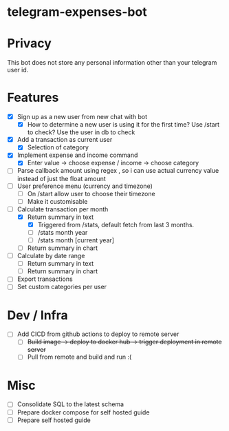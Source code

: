 # telegram-expenses-bot

# Privacy
This bot does not store any personal information other than your telegram user id.

# Features
- [x] Sign up as a new user from new chat with bot
  - [x] How to determine a new user is using it for the first time? Use /start to check? Use the user in db to check
-[x] Add a transaction as current user
  - [x] Selection of category 
- [x] Implement expense and income command
  - [x] Enter value -> choose expense / income -> choose category
- [ ] Parse callback amount using regex , so i can use actual currency value instead of just the float amount
- [ ] User preference menu (currency and timezone)
  - [ ] On /start allow user to choose their timezone
  - [ ] Make it customisable
- [ ] Calculate transaction per month
  - [x] Return summary in text
    - [x] Triggered from /stats, default fetch from last 3 months.
    - [ ] /stats month year 
    - [ ] /stats month \[current year\] 
  - [ ] Return summary in chart
- [ ] Calculate by date range
  - [ ] Return summary in text
  - [ ] Return summary in chart
- [ ] Export transactions
- [ ] Set custom categories per user

# Dev / Infra 
- [ ] Add CICD from github actions to deploy to remote server 
  - [ ] ~~Build image -> deploy to docker hub -> trigger deployment in remote server~~
  - [ ] Pull from remote and build and run :(

# Misc
- [ ] Consolidate SQL to the latest schema
- [ ] Prepare docker compose for self hosted guide
- [ ] Prepare self hosted guide
